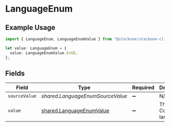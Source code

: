 # LanguageEnum

## Example Usage

```typescript
import { LanguageEnum, LanguageEnumValue } from "@stackone/stackone-client-ts/sdk/models/shared";

let value: LanguageEnum = {
  value: LanguageEnumValue.EnGB,
};
```

## Fields

| Field                                                                       | Type                                                                        | Required                                                                    | Description                                                                 | Example                                                                     |
| --------------------------------------------------------------------------- | --------------------------------------------------------------------------- | --------------------------------------------------------------------------- | --------------------------------------------------------------------------- | --------------------------------------------------------------------------- |
| `sourceValue`                                                               | *shared.LanguageEnumSourceValue*                                            | :heavy_minus_sign:                                                          | N/A                                                                         |                                                                             |
| `value`                                                                     | [shared.LanguageEnumValue](../../../sdk/models/shared/languageenumvalue.md) | :heavy_minus_sign:                                                          | The Locale Code of the language                                             | en_GB                                                                       |